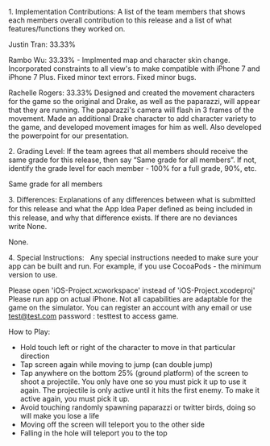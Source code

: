 1. Implementation Contributions: A list of the team members that shows each members overall contribution to this release and a list of what features/functions they worked on.

Justin Tran: 33.33%


Rambo Wu: 33.33% - Implmented map and character skin change. Incorporated constraints to all view's to make compatible with iPhone 7 and iPhone 7 Plus. Fixed minor text errors. Fixed minor bugs.


Rachelle Rogers: 33.33%
Designed and created the movement characters for the game so the original and Drake, as well as the paparazzi, will appear that they are running. The paparazzi's camera will flash in 3 frames of the movement. Made an additional Drake character to add character variety to the game, and developed movement images for him as well. Also developed the powerpoint for our presentation.

2. Grading Level: If the team agrees that all members should receive the same grade for this release, then say “Same grade for all members”. If not, identify the grade level for each member - 100% for a full grade, 90%, etc.

Same grade for all members

3. Differences: Explanations of any differences between what is submitted for this release and what the App Idea Paper deﬁned as being included in this release, and why that difference exists. If there are no deviances write None.

None.

4. Special Instructions:
 
Any special instructions needed to make sure your app can be built
and run. For example, if you use CocoaPods - the minimum version to use.

Please open 'iOS-Project.xcworkspace' instead of 'iOS-Project.xcodeproj'
Please run app on actual iPhone. Not all capabilities are adaptable for the game on the simulator.
You can register an account with any email or use test@test.com password : testtest to access game.

How to Play:
- Hold touch left or right of the character to move in that particular direction
- Tap screen again while moving to jump (can double jump)
- Tap anywhere on the bottom 25% (ground platform) of the screen to shoot a projectile. 
  You only have one so you must pick it up to use it again.
  The projectile is only active until it hits the first enemy. To make it active again, you must pick it up.
- Avoid touching randomly spawning paparazzi or twitter birds, doing so will make you lose a life
- Moving off the screen will teleport you to the other side
- Falling in the hole will teleport you to the top
